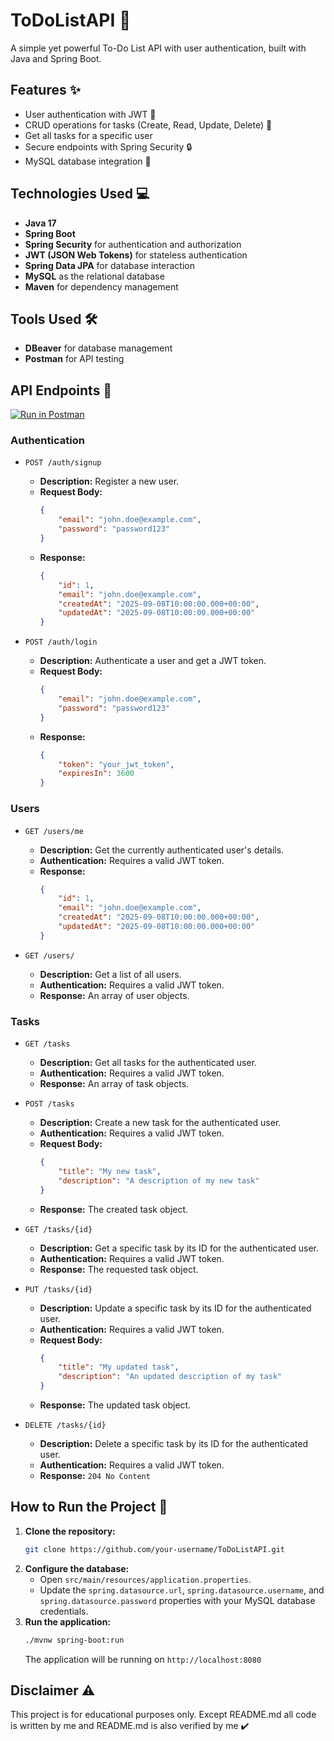 # ToDoListAPI 📝

A simple yet powerful To-Do List API with user authentication, built with Java and Spring Boot.

## Features ✨

*   User authentication with JWT 🔐
*   CRUD operations for tasks (Create, Read, Update, Delete) 📝
*   Get all tasks for a specific user
*   Secure endpoints with Spring Security 🔒
*   MySQL database integration 💾

## Technologies Used 💻

*   **Java 17**
*   **Spring Boot**
*   **Spring Security** for authentication and authorization
*   **JWT (JSON Web Tokens)** for stateless authentication
*   **Spring Data JPA** for database interaction
*   **MySQL** as the relational database
*   **Maven** for dependency management

## Tools Used 🛠️

*   **DBeaver** for database management
*   **Postman** for API testing

## API Endpoints 🚀

[![Run in Postman](https://run.pstmn.io/button.svg)](https://gold-equinox-301252.postman.co/workspace/WeatherAPI_cache~dc3eec1e-4773-49e5-99b0-e7c468b190b3/collection/15678778-794aa1fb-b14f-4054-a831-62a98a2c9874?action=share&creator=15678778)

### Authentication

*   `POST /auth/signup`

    *   **Description:** Register a new user.
    *   **Request Body:**
        ```json
        {
            "email": "john.doe@example.com",
            "password": "password123"
        }
        ```
    *   **Response:**
        ```json
        {
            "id": 1,
            "email": "john.doe@example.com",
            "createdAt": "2025-09-08T10:00:00.000+00:00",
            "updatedAt": "2025-09-08T10:00:00.000+00:00"
        }
        ```

*   `POST /auth/login`

    *   **Description:** Authenticate a user and get a JWT token.
    *   **Request Body:**
        ```json
        {
            "email": "john.doe@example.com",
            "password": "password123"
        }
        ```
    *   **Response:**
        ```json
        {
            "token": "your_jwt_token",
            "expiresIn": 3600
        }
        ```

### Users

*   `GET /users/me`

    *   **Description:** Get the currently authenticated user's details.
    *   **Authentication:** Requires a valid JWT token.
    *   **Response:**
        ```json
        {
            "id": 1,
            "email": "john.doe@example.com",
            "createdAt": "2025-09-08T10:00:00.000+00:00",
            "updatedAt": "2025-09-08T10:00:00.000+00:00"
        }
        ```

*   `GET /users/`

    *   **Description:** Get a list of all users.
    *   **Authentication:** Requires a valid JWT token.
    *   **Response:** An array of user objects.

### Tasks

*   `GET /tasks`

    *   **Description:** Get all tasks for the authenticated user.
    *   **Authentication:** Requires a valid JWT token.
    *   **Response:** An array of task objects.

*   `POST /tasks`

    *   **Description:** Create a new task for the authenticated user.
    *   **Authentication:** Requires a valid JWT token.
    *   **Request Body:**
        ```json
        {
            "title": "My new task",
            "description": "A description of my new task"
        }
        ```
    *   **Response:** The created task object.

*   `GET /tasks/{id}`

    *   **Description:** Get a specific task by its ID for the authenticated user.
    *   **Authentication:** Requires a valid JWT token.
    *   **Response:** The requested task object.

*   `PUT /tasks/{id}`

    *   **Description:** Update a specific task by its ID for the authenticated user.
    *   **Authentication:** Requires a valid JWT token.
    *   **Request Body:**
        ```json
        {
            "title": "My updated task",
            "description": "An updated description of my task"
        }
        ```
    *   **Response:** The updated task object.

*   `DELETE /tasks/{id}`

    *   **Description:** Delete a specific task by its ID for the authenticated user.
    *   **Authentication:** Requires a valid JWT token.
    *   **Response:** `204 No Content`

## How to Run the Project 🚀

1.  **Clone the repository:**
    ```bash
    git clone https://github.com/your-username/ToDoListAPI.git
    ```
2.  **Configure the database:**
    *   Open `src/main/resources/application.properties`.
    *   Update the `spring.datasource.url`, `spring.datasource.username`, and `spring.datasource.password` properties with your MySQL database credentials.
3.  **Run the application:**
    ```bash
    ./mvnw spring-boot:run
    ```
    The application will be running on `http://localhost:8080`

## Disclaimer ⚠️

This project is for educational purposes only. Except README.md all code is written by me and README.md is also verified by me ✔️
